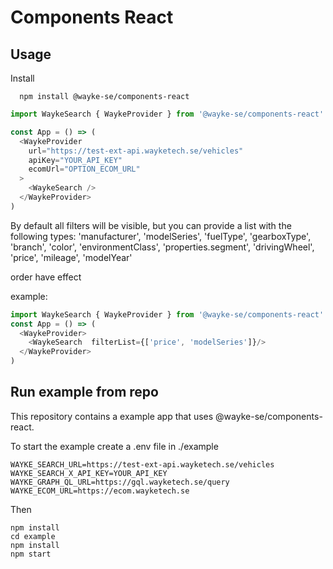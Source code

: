 # Components React

## Usage

Install
```
  npm install @wayke-se/components-react
```


```javascript
import WaykeSearch { WaykeProvider } from '@wayke-se/components-react'

const App = () => (
  <WaykeProvider
    url="https://test-ext-api.wayketech.se/vehicles"
    apiKey="YOUR_API_KEY"
    ecomUrl="OPTION_ECOM_URL"
  >
    <WaykeSearch />
  </WaykeProvider>
)

```

By default all filters will be visible, but you can provide a list with the following types:
'manufacturer',
'modelSeries',
'fuelType',
'gearboxType',
'branch',
'color',
'environmentClass',
'properties.segment',
'drivingWheel',
'price',
'mileage',
'modelYear'

order have effect

example:
```javascript
import WaykeSearch { WaykeProvider } from '@wayke-se/components-react'
const App = () => (
  <WaykeProvider>
    <WaykeSearch  filterList={['price', 'modelSeries']}/>
  </WaykeProvider>
)
```

## Run example from repo
This repository contains a example app that uses @wayke-se/components-react.

To start the example create a .env file in ./example
```
WAYKE_SEARCH_URL=https://test-ext-api.wayketech.se/vehicles
WAYKE_SEARCH_X_API_KEY=YOUR_API_KEY
WAYKE_GRAPH_QL_URL=https://gql.wayketech.se/query
WAYKE_ECOM_URL=https://ecom.wayketech.se
```
Then
```
npm install
cd example
npm install
npm start
```